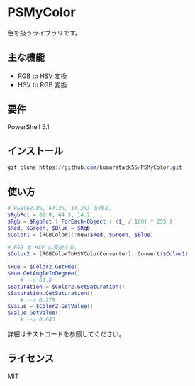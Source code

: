 # PSMyColor

色を扱うライブラリです。

## 主な機能

* RGB to HSV 変換
* HSV to RGB 変換

## 要件

PowerShell 5.1

## インストール

```powershell
git clone https://github.com/kumarstack55/PSMyColor.git
```

## 使い方

```powershell
# RGB(62.8%, 64.3%, 14.2%) を得る。
$RgbPct = 62.8, 64.3, 14.2
$Rgb = $RgbPct | ForEach-Object { ($_ / 100) * 255 }
$Red, $Green, $Blue = $Rgb
$Color1 = [RGBColor]::new($Red, $Green, $Blue)

# RGB を HSV に変換する。
$Color2 = [RGBColorToHSVColorConverter]::Convert($Color1)

$Hue = $Color2.GetHue()
$Hue.GetAngleInDegree()
    # --> 61.8
$Saturation = $Color2.GetSaturation()
$Saturation.GetSaturation()
    # --> 0.779
$Value = $Color2.GetValue()
$Value.GetValue()
    # --> 0.643
```

詳細はテストコードを参照してください。

## ライセンス

MIT
